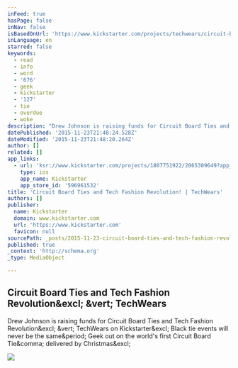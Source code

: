 ```yaml
---
inFeed: true
hasPage: false
inNav: false
isBasedOnUrl: 'https://www.kickstarter.com/projects/techwears/circuit-board-ties-and-tech-fashion-revolution-tec'
inLanguage: en
starred: false
keywords:
  - read
  - info
  - word
  - '676'
  - geek
  - kickstarter
  - '127'
  - tie
  - overdue
  - woke
description: "Drew Johnson is raising funds for Circuit Board Ties and Tech Fashion Revolution! | TechWears on Kickstarter! Black tie events will never be the same. Geek out on the world's first Circuit Board Tie, delivered by Christmas!"
datePublished: '2015-11-23T21:48:24.528Z'
dateModified: '2015-11-23T21:48:20.264Z'
author: []
related: []
app_links:
  - url: 'ksr://www.kickstarter.com/projects/1807751922/2065309649?app_banner=1'
    type: ios
    app_name: Kickstarter
    app_store_id: '596961532'
title: 'Circuit Board Ties and Tech Fashion Revolution! | TechWears'
authors: []
publisher:
  name: Kickstarter
  domain: www.kickstarter.com
  url: 'https://www.kickstarter.com'
  favicon: null
sourcePath: _posts/2015-11-23-circuit-board-ties-and-tech-fashion-revolution-or-techwears.md
published: true
_context: 'http://schema.org'
_type: MediaObject

---
```

<article style=""><h1>Circuit Board Ties and Tech Fashion Revolution&amp;excl; &amp;vert; TechWears</h1><p>Drew Johnson is raising funds for Circuit Board Ties and Tech Fashion Revolution&amp;excl; &amp;vert; TechWears on Kickstarter&amp;excl; Black tie events will never be the same&amp;period; Geek out on the world's first Circuit Board Tie&amp;comma; delivered by Christmas&amp;excl;</p><img src="https://ksr-ugc.imgix.net/projects/2026392/photo-original.jpg?v=1446103093&amp;w=1536&amp;h=1152&amp;fit=crop&amp;auto=format&amp;q=92&amp;s=f2af14d562931551096d63df874b43a1" /></article>